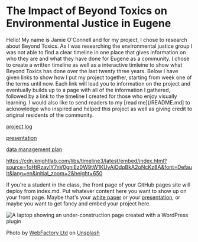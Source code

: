 # The Impact of Beyond Toxics on Environmental Justice in Eugene



Hello! My name is Jamie O'Connell and for my project, I chose to research about Beyond Toxics. As I was researching the environmental justice group I was not able to find a clear timeline in one place that gives information on who they are and what they have done for Eugene as a community. I chose to create a written timeline as well as a interactive timleine to show what Beyond Toxics has done over the last twenty three years. Below I have given links to show how I put my project together, starting from week one of the terms until now. Each link will lead you to information on the project and eventually builds up to a page with all of the information I gathered, followed by a link to the timeline I created for those who enjoy visually learning. I would also like to send readers to my [read me](/README.md] to acknowledge who inspired and helped this project as well as giving credit to original residents of the community. 
 

[project log](/project-log.md) 

[presentation](/presentation.md)

[data management plan](/data-management.md)




https://cdn.knightlab.com/libs/timeline3/latest/embed/index.html?source=1oHtRzavlY7nV0gniEz0W9tW1KUyAiOdpBkA2oNcKz8A&font=Default&lang=en&initial_zoom=2&height=650






If you're a student in the class, the front page of your GitHub pages site will deploy from index.md. Put whatever content here you want to show up on your front page. Maybe that's your [white paper](white-paper.md) or your [presentation](presentation.md), or maybe you want to get fancy and embed your project here. 

![A laptop showing an under-construction page created with a WordPress plugin](https://images.unsplash.com/photo-1590479773265-7464e5d48118?ixlib=rb-4.0.3&ixid=MnwxMjA3fDB8MHxwaG90by1wYWdlfHx8fGVufDB8fHx8&auto=format&fit=crop&w=1170&q=80)

Photo by <a href="https://unsplash.com/@webfactoryltd?utm_source=unsplash&utm_medium=referral&utm_content=creditCopyText">WebFactory Ltd</a> on <a href="https://unsplash.com/photos/NoOrDKxUfzo?utm_source=unsplash&utm_medium=referral&utm_content=creditCopyText">Unsplash</a>
  
